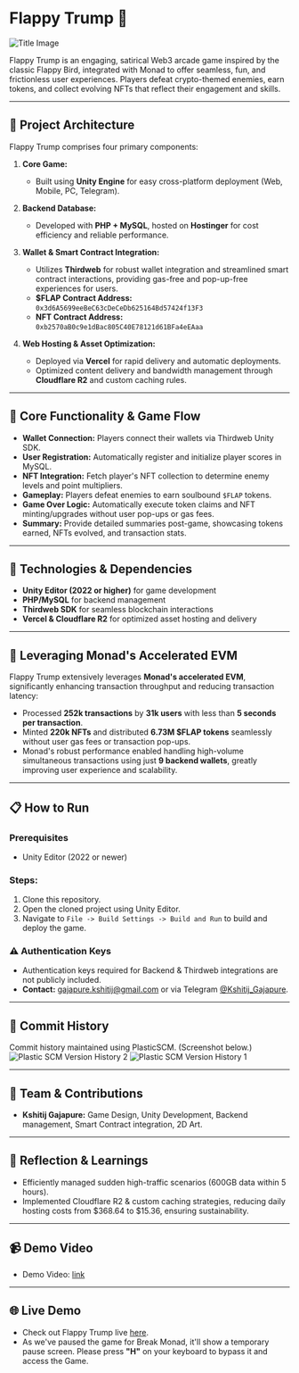 # Flappy Trump 🚀

![Title Image](https://drive.google.com/uc?export=view&id=13ZLOJ5UTW6exbGmoyisIgU6LqRBO-JkU)

Flappy Trump is an engaging, satirical Web3 arcade game inspired by the classic Flappy Bird, integrated with Monad to offer seamless, fun, and frictionless user experiences. Players defeat crypto-themed enemies, earn tokens, and collect evolving NFTs that reflect their engagement and skills.

---

## 🔧 Project Architecture

Flappy Trump comprises four primary components:

1. **Core Game:**
   - Built using **Unity Engine** for easy cross-platform deployment (Web, Mobile, PC, Telegram).

2. **Backend Database:**
   - Developed with **PHP + MySQL**, hosted on **Hostinger** for cost efficiency and reliable performance.

3. **Wallet & Smart Contract Integration:**
   - Utilizes **Thirdweb** for robust wallet integration and streamlined smart contract interactions, providing gas-free and pop-up-free experiences for users.
   - **$FLAP Contract Address:** `0x3d6A5699eeBeC63cDeCeDb625164Bd57424f13F3`
   - **NFT Contract Address:** `0xb2570aB0c9e1dBac805C40E78121d61BFa4eEAaa`

4. **Web Hosting & Asset Optimization:**
   - Deployed via **Vercel** for rapid delivery and automatic deployments.
   - Optimized content delivery and bandwidth management through **Cloudflare R2** and custom caching rules.

---

## 🎯 Core Functionality & Game Flow

- **Wallet Connection:** Players connect their wallets via Thirdweb Unity SDK.
- **User Registration:** Automatically register and initialize player scores in MySQL.
- **NFT Integration:** Fetch player's NFT collection to determine enemy levels and point multipliers.
- **Gameplay:** Players defeat enemies to earn soulbound `$FLAP` tokens.
- **Game Over Logic:** Automatically execute token claims and NFT minting/upgrades without user pop-ups or gas fees.
- **Summary:** Provide detailed summaries post-game, showcasing tokens earned, NFTs evolved, and transaction stats.

---

## 🚀 Technologies & Dependencies

- **Unity Editor (2022 or higher)** for game development
- **PHP/MySQL** for backend management
- **Thirdweb SDK** for seamless blockchain interactions
- **Vercel & Cloudflare R2** for optimized asset hosting and delivery

---

## 🌟 Leveraging Monad's Accelerated EVM

Flappy Trump extensively leverages **Monad's accelerated EVM**, significantly enhancing transaction throughput and reducing transaction latency:

- Processed **252k transactions** by **31k users** with less than **5 seconds per transaction**.
- Minted **220k NFTs** and distributed **6.73M $FLAP tokens** seamlessly without user gas fees or transaction pop-ups.
- Monad's robust performance enabled handling high-volume simultaneous transactions using just **9 backend wallets**, greatly improving user experience and scalability.

---

## 📋 How to Run

### Prerequisites
- Unity Editor (2022 or newer)

### Steps:
1. Clone this repository.
2. Open the cloned project using Unity Editor.
3. Navigate to `File -> Build Settings -> Build and Run` to build and deploy the game.

### ⚠️ Authentication Keys
- Authentication keys required for Backend & Thirdweb integrations are not publicly included.
- **Contact:** [gajapure.kshitij@gmail.com](mailto:gajapure.kshitij@gmail.com) or via Telegram [@Kshitij_Gajapure](https://t.me/Kshitij_Gajapure).

---

## 📂 Commit History
Commit history maintained using PlasticSCM. (Screenshot below.)
![Plastic SCM Version History 2](https://drive.google.com/uc?export=view&id=15346f72w0REnWkPcvLczFY8vdZ5ylX41)
![Plastic SCM Version History 1](https://drive.google.com/uc?export=view&id=1LR6jPiNEvT5kqXmm9g2ix0_5TWGtu25m)

---

## 👤 Team & Contributions
- **Kshitij Gajapure:** Game Design, Unity Development, Backend management, Smart Contract integration, 2D Art.

---

## 📝 Reflection & Learnings
- Efficiently managed sudden high-traffic scenarios (600GB data within 5 hours).
- Implemented Cloudflare R2 & custom caching strategies, reducing daily hosting costs from $368.64 to $15.36, ensuring sustainability.

---

## 📹 Demo Video
- Demo Video: [link](https://drive.google.com/drive/folders/1goy7ctFF0VCWzFVI7FYu-jpQBtz77gkt?usp=drive_link)

---

## 🌐 Live Demo
- Check out Flappy Trump live [here](https://flappy-trump-beta.vercel.app/).
- As we've paused the game for Break Monad, it'll show a temporary pause screen. Please press **"H"** on your keyboard to bypass it and access the Game.  
